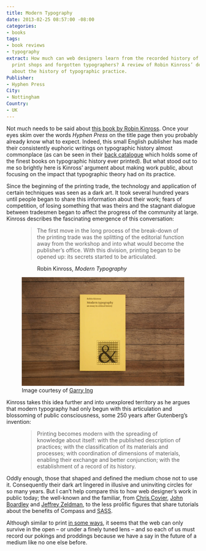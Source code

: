 ```yaml
---
title: Modern Typography
date: 2013-02-25 08:57:00 -08:00
categories:
- books
tags:
- book reviews
- typography
extract: How much can web designers learn from the recorded history of old, underground
  print shops and forgotten typographers? A review of Robin Kinross’ delightful book
  about the history of typographic practice.
Publisher:
- Hyphen Press
City:
- Nottingham
Country:
- UK
---
```


Not much needs to be said about <a href="http://www.hyphenpress.co.uk/books/978-0-907259-18-3">this book by Robin Kinross</a>. Once your eyes skim over the words *Hyphen Press* on the title page then you probably already know what to expect. Indeed, this small English publisher has made their consistently euphoric writings on typographic history almost commonplace (as can be seen in their [back catalogue](http://www.hyphenpress.co.uk/books) which holds some of the finest books on typographic history ever printed). But what stood out to me so brightly here is Kinross’ argument about making work public, about focusing on the impact that typographic theory had on its practice.

Since the beginning of the printing trade, the technology and application of certain techniques was seen as a dark art. It took several hundred years until people began to share this information about their work; fears of competition, of losing something that was theirs and the stagnant dialogue between tradesmen began to affect the progress of the community at large. Kinross describes the fascinating emergence of this conversation:

<figure>
<blockquote>
<p>The first move in the long process of the break-down of the printing trade was the splitting of the editorial function away from the workshop and into what would become the publisher’s office. With this division, printing began to be opened up: its secrets started to be articulated.</p>
</blockquote>
<figure class="cite">
<p>Robin Kinross, <em>Modern Typography</em></p>
</figure>
</figure>

<figure class="centre"><img src="/uploads/modern-typography.jpg" alt="Modern Typography" /><figcaption>Image courtesy of <a href="http://www.flickr.com/people/garrtron">Garry Ing</a></figcaption>
</figure>


Kinross takes this idea further and into unexplored territory as he argues that modern typography had only begun with this articulation and blossoming of public consciousness, some 250 years after Gutenberg’s invention:

<figure>
<blockquote>
<p>Printing becomes modern with the spreading of knowledge about itself: with the published description of practices; with the classification of its materials and processes; with coordination of dimensions of materials, enabling their exchange and better conjunction; with the establishment of a record of its history.</p>
</blockquote>
</figure>

<p>Oddly enough, those that shaped and defined the medium chose not to use it. Consequently their dark art lingered in illusive and uninviting circles for so many years. But I can’t help compare this to how web designer’s work in public today; the well-known and the familiar, from <a href="http://www.css-tricks.com">Chris Coyier</a>, <a href="www.ilovetypography.com">John Boardley</a> and <a href="www.zeldman.com">Jeffrey Zeldman</a>, to the less prolific figures that share tutorials about the benefits of Compass and <abbr title="Syntactically Awesome Style Sheets">SASS</abbr>.</p>

Although similar to print [in some ways](/essays/call-me-interactivity), it seems that the web can only survive in the open – or under a finely tuned lens – and so each of us must record our pokings and proddings because we have a say in the future of a medium like no one else before.
